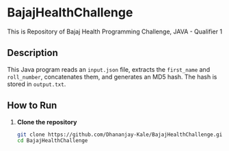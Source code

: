 # BajajHealthChallenge
This is Repository of Bajaj Health Programming Challenge,   JAVA - Qualifier 1 
## Description  
This Java program reads an `input.json` file, extracts the `first_name` and `roll_number`, concatenates them, and generates an MD5 hash. The hash is stored in `output.txt`.  

## How to Run  
1. **Clone the repository**  
   ```sh
   git clone https://github.com/Dhananjay-Kale/BajajHealthChallenge.git
   cd BajajHealthChallenge
